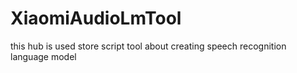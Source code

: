 # XiaomiAudioLmTool
this hub is used store script tool about creating speech recognition language model
